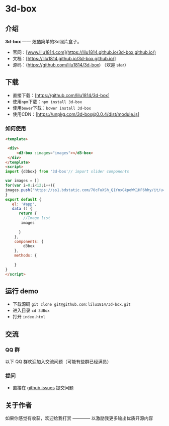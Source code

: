 
# 3d-box

## 介绍

**3d-box** —— 炫酷简单的3d照片盒子。

- 官网：[www.lilu1814.com](https://lilu1814.github.io/3d-box.github.io/)
- 文档：[https://lilu1814.github.io/3d-box.github.io/]
- 源码：(https://github.com/lilu1814/3d-box) （欢迎 star）


## 下载

- 直接下载：[https://github.com/lilu1814/3d-box]
- 使用`npm`下载：`npm install 3d-box` 
- 使用`bower`下载：`bower install 3d-box`
- 使用CDN：[https://unpkg.com/3d-box@0.0.4/dist/module.js]


### 如何使用

```html
<template>

 <div>
     <d3-box :images="images"></d3-box>
 </div>
</template>
<script>
import {d3box} from '3d-box'// import slider components

var images = []
for(var i=0;i<12;i++){
images.push('https://ss1.bdstatic.com/70cFuXSh_Q1YnxGkpoWK1HF6hhy/it/u=3835697576,1221857629&fm=26&gp=0.jpg')
}
export default {
   el: '#app',
   data () {
      return {
        //Image list
       images
       
      }
    },
    components: {
        d3box
    },
    methods: {
    
    }
}
</script>
```


## 运行 demo

- 下载源码 `git clone git@github.com:lilu1814/3d-box.git`
- 进入目录 `cd 3dBox`
- 打开 `index.html`

## 交流

### QQ 群

以下 QQ 群欢迎加入交流问题（可能有些群已经满员）

### 提问
- 直接在 [github issues](https://github.com/lilu1814/3d-box/issues) 提交问题


## 关于作者

如果你感觉有收获，欢迎给我打赏 ———— 以激励我更多输出优质开源内容
